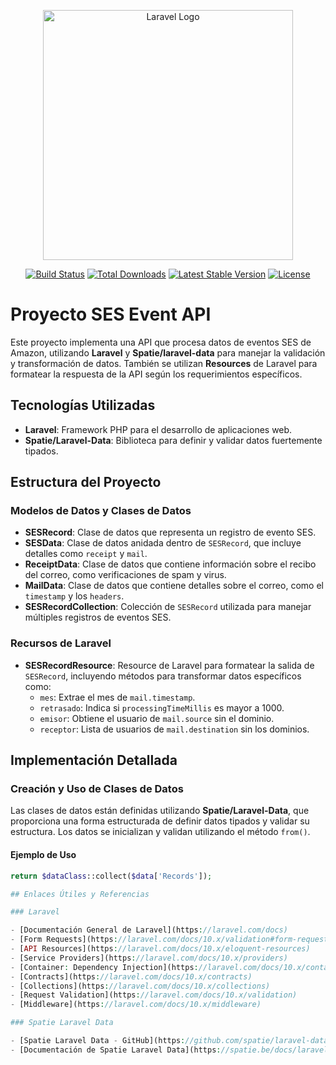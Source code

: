 <p align="center"><a href="https://laravel.com" target="_blank"><img src="https://raw.githubusercontent.com/laravel/art/master/logo-lockup/5%20SVG/2%20CMYK/1%20Full%20Color/laravel-logolockup-cmyk-red.svg" width="400" alt="Laravel Logo"></a></p>

<p align="center">
<a href="https://github.com/laravel/framework/actions"><img src="https://github.com/laravel/framework/workflows/tests/badge.svg" alt="Build Status"></a>
<a href="https://packagist.org/packages/laravel/framework"><img src="https://img.shields.io/packagist/dt/laravel/framework" alt="Total Downloads"></a>
<a href="https://packagist.org/packages/laravel/framework"><img src="https://img.shields.io/packagist/v/laravel/framework" alt="Latest Stable Version"></a>
<a href="https://packagist.org/packages/laravel/framework"><img src="https://img.shields.io/packagist/l/laravel/framework" alt="License"></a>
</p>

# Proyecto SES Event API

Este proyecto implementa una API que procesa datos de eventos SES de Amazon, utilizando **Laravel** y **Spatie/laravel-data** para manejar la validación y transformación de datos. También se utilizan **Resources** de Laravel para formatear la respuesta de la API según los requerimientos específicos.

## Tecnologías Utilizadas

- **Laravel**: Framework PHP para el desarrollo de aplicaciones web.
- **Spatie/Laravel-Data**: Biblioteca para definir y validar datos fuertemente tipados.

## Estructura del Proyecto

### Modelos de Datos y Clases de Datos

- **SESRecord**: Clase de datos que representa un registro de evento SES.
- **SESData**: Clase de datos anidada dentro de `SESRecord`, que incluye detalles como `receipt` y `mail`.
- **ReceiptData**: Clase de datos que contiene información sobre el recibo del correo, como verificaciones de spam y virus.
- **MailData**: Clase de datos que contiene detalles sobre el correo, como el `timestamp` y los `headers`.
- **SESRecordCollection**: Colección de `SESRecord` utilizada para manejar múltiples registros de eventos SES.

### Recursos de Laravel

- **SESRecordResource**: Resource de Laravel para formatear la salida de `SESRecord`, incluyendo métodos para transformar datos específicos como:
  - `mes`: Extrae el mes de `mail.timestamp`.
  - `retrasado`: Indica si `processingTimeMillis` es mayor a 1000.
  - `emisor`: Obtiene el usuario de `mail.source` sin el dominio.
  - `receptor`: Lista de usuarios de `mail.destination` sin los dominios.

## Implementación Detallada

### Creación y Uso de Clases de Datos

Las clases de datos están definidas utilizando **Spatie/Laravel-Data**, que proporciona una forma estructurada de definir datos tipados y validar su estructura. Los datos se inicializan y validan utilizando el método `from()`.

#### Ejemplo de Uso

```php
return $dataClass::collect($data['Records']);

## Enlaces Útiles y Referencias

### Laravel

- [Documentación General de Laravel](https://laravel.com/docs)
- [Form Requests](https://laravel.com/docs/10.x/validation#form-request-validation)
- [API Resources](https://laravel.com/docs/10.x/eloquent-resources)
- [Service Providers](https://laravel.com/docs/10.x/providers)
- [Container: Dependency Injection](https://laravel.com/docs/10.x/container#dependency-injection)
- [Contracts](https://laravel.com/docs/10.x/contracts)
- [Collections](https://laravel.com/docs/10.x/collections)
- [Request Validation](https://laravel.com/docs/10.x/validation)
- [Middleware](https://laravel.com/docs/10.x/middleware)

### Spatie Laravel Data

- [Spatie Laravel Data - GitHub](https://github.com/spatie/laravel-data)
- [Documentación de Spatie Laravel Data](https://spatie.be/docs/laravel-data/v1/introduction)
